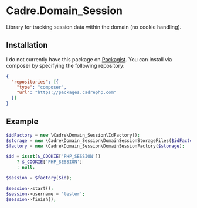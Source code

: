# Cadre.Domain_Session

Library for tracking session data within the domain (no cookie handling).

## Installation

I do not currently have this package on [Packagist](https://packagist.org/). 
You can install via composer by specifying the following repository:

```json
{
  "repositories": [{
    "type": "composer",
    "url": "https://packages.cadrephp.com"
  }]
}
```

## Example

```php
$idFactory = new \Cadre\Domain_Session\IdFactory();
$storage = new \Cadre\Domain_Session\DomainSessionStorageFiles($idFactory, 'sessions');
$factory = new \Cadre\Domain_Session\DomainSessionFactory($storage);

$id = isset($_COOKIE['PHP_SESSION'])
    ? $_COOKIE['PHP_SESSION']
    : null;

$session = $factory($id);

$session->start();
$session->username = 'tester';
$session->finish();
```

